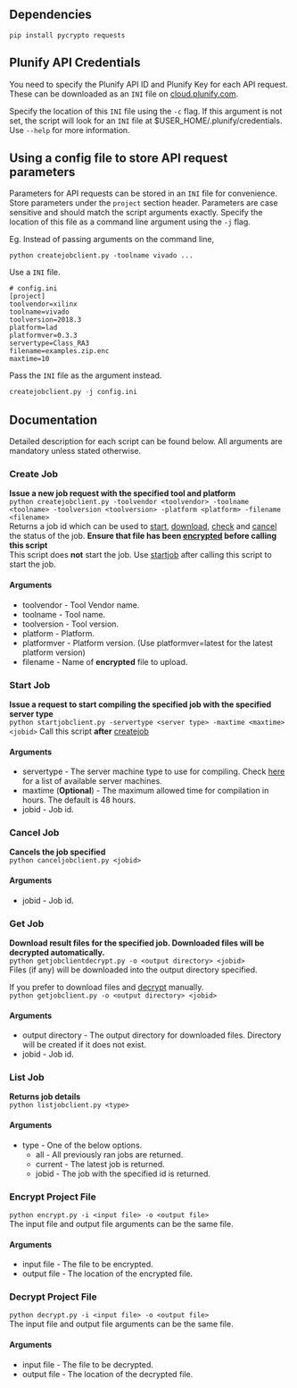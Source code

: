 
## Dependencies
```
pip install pycrypto requests
```

## Plunify API Credentials
You need to specify the Plunify API ID and Plunify Key for each API request. These can be downloaded as an `INI` file on [cloud.plunify.com](https://cloud.plunify.com). 

Specify the location of this `INI` file using the `-c` flag. If this argument is not set, the script will look for an `INI` file at $USER_HOME/.plunify/credentials.  
Use `--help` for more information.

## Using a config file to store API request parameters
Parameters for API requests can be stored in an `INI` file for convenience. Store parameters under the `project` section header. Parameters are case sensitive and should match the script arguments exactly. Specify the location of this file as a command line argument using the `-j` flag.

Eg. Instead of passing arguments on the command line,
```
python createjobclient.py -toolname vivado ... 
```
Use a `INI` file.  
```
# config.ini
[project]
toolvendor=xilinx
toolname=vivado
toolversion=2018.3
platform=lad
platformver=0.3.3
servertype=Class_RA3
filename=examples.zip.enc
maxtime=10
```
Pass the `INI` file as the argument instead.
```python
createjobclient.py -j config.ini
```
## Documentation
Detailed description for each script can be found below. All arguments are mandatory unless stated otherwise.

### Create Job 
**Issue a new job request with the specified tool and platform**  
`python createjobclient.py -toolvendor <toolvendor> -toolname <toolname> -toolversion <toolversion> -platform <platform> -filename <filename>`  
Returns a job id which can be used to [start](#start-job), [download](#get-job), [check](#list-job) and [cancel](#cancel-job) the status of the job. 
**Ensure that file has been [encrypted](#encrypt-project-file) before calling this script**  
This script does **not** start the job. Use [startjob](#start-job) after calling this script to start the job.

#### Arguments
* toolvendor - Tool Vendor name.
* toolname - Tool name.
* toolversion - Tool version.
* platform - Platform.
* platformver - Platform version. (Use platformver=latest for the latest platform version)
* filename - Name of **encrypted** file to upload.

### Start Job 
**Issue a request to start compiling the specified job with the specified server type**  
`python startjobclient.py -servertype <server type> -maxtime <maxtime> <jobid>`
Call this script **after** [createjob](#create-job)

#### Arguments
* servertype - The server machine type to use for compiling. Check [here](https://cloud.plunify.com/faq#what_are_the_available_server_machine_types_for_each_cloud_region) for a list of available server machines.
* maxtime (**Optional**) - The maximum allowed time for compilation in hours. The default is 48 hours.
* jobid - Job id.

### Cancel Job 
**Cancels the job specified**  
`python canceljobclient.py <jobid>`

#### Arguments
* jobid - Job id.

### Get Job 
**Download result files for the specified job. Downloaded files will be decrypted automatically.**  
`python getjobclientdecrypt.py -o <output directory> <jobid>`  
Files (if any) will be downloaded into the output directory specified.

If you prefer to download files and [decrypt](#decrypt-project-file) manually.  
`python getjobclient.py -o <output directory> <jobid>`

#### Arguments
* output directory - The output directory for downloaded files. Directory will be created if it does not exist.
* jobid - Job id.

### List Job 
**Returns job details**  
`python listjobclient.py <type>`

#### Arguments
* type - One of the below options.
  * all - All previously ran jobs are returned.
  * current - The latest job is returned.
  * jobid - The job with the specified id is returned.

### Encrypt Project File
`python encrypt.py -i <input file> -o <output file>`  
The input file and output file arguments can be the same file.

#### Arguments
* input file - The file to be encrypted.
* output file - The location of the encrypted file.

### Decrypt Project File
`python decrypt.py -i <input file> -o <output file>`  
The input file and output file arguments can be the same file.

#### Arguments
* input file - The file to be decrypted.
* output file - The location of the decrypted file.
 
